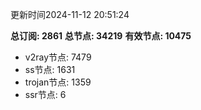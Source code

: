 更新时间2024-11-12 20:51:24

**总订阅: 2861**
**总节点: 34219**
**有效节点: 10475**
- v2ray节点: 7479
- ss节点: 1631
- trojan节点: 1359
- ssr节点: 6
